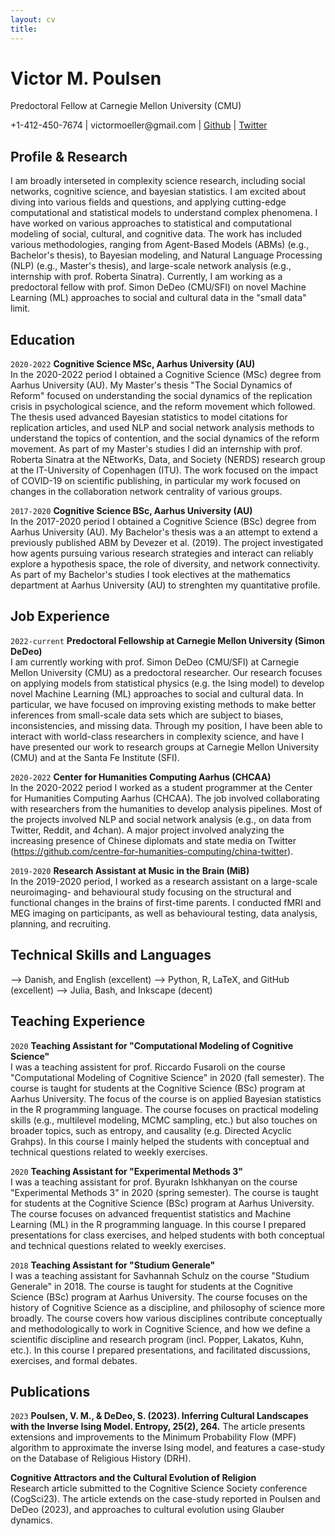 ```yaml
---
layout: cv
title: 
---
```

# Victor M. Poulsen
Predoctoral Fellow at Carnegie Mellon University (CMU)

<div id="webaddress">
  +1-412-450-7674
|  victormoeller@gmail.com
| <a href="https://github.com/victor-m-p">Github</a>
| <a href="https://twitter.com/vic_moeller">Twitter</a>
</div>

## Profile & Research
I am broadly interseted in complexity science research, including social networks, cognitive science, and bayesian statistics. I am excited about diving into various fields and questions, and applying cutting-edge computational and statistical models to understand complex phenomena. I have worked on various approaches to statistical and computational modeling of social, cultural, and cognitive data. The work has included various methodologies, ranging from Agent-Based Models (ABMs) (e.g., Bachelor's thesis), to Bayesian modeling, and Natural Language Processing (NLP) (e.g., Master's thesis), and large-scale network analysis (e.g., internship with prof. Roberta Sinatra). Currently, I am working as a predoctoral fellow with prof. Simon DeDeo (CMU/SFI) on novel Machine Learning (ML) approaches to social and cultural data in the "small data" limit. 

## Education

`2020-2022`
__Cognitive Science MSc, Aarhus University (AU)__ <br/>
In the 2020-2022 period I obtained a Cognitive Science (MSc) degree from Aarhus University (AU). My Master's thesis "The Social Dynamics of Reform" focused on understanding the social dynamics of the replication crisis in psychological science, and the reform movement which followed. The thesis used advanced Bayesian statistics to model citations for replication articles, and used NLP and social network analysis methods to understand the topics of contention, and the social dynamics of the reform movement. As part of my Master's studies I did an internship with prof. Roberta Sinatra at the NEtworKs, Data, and Society (NERDS) research group at the IT-University of Copenhagen (ITU). The work focused on the impact of COVID-19 on scientific publishing, in particular my work focused on changes in the collaboration network centrality of various groups. 

`2017-2020`
__Cognitive Science BSc, Aarhus University (AU)__ <br/>
In the 2017-2020 period I obtained a Cognitive Science (BSc) degree from Aarhus University (AU). My Bachelor's thesis was a an attempt to extend a previously published ABM by Devezer et al. (2019). The project investigated how agents pursuing various research strategies and interact can reliably explore a hypothesis space, the role of diversity, and network connectivity. As part of my Bachelor's studies I took electives at the mathematics department at Aarhus University (AU) to strenghten my quantitative profile. 

## Job Experience 

`2022-current` 
__Predoctoral Fellowship at Carnegie Mellon University (Simon DeDeo)__ <br/>
I am currently working with prof. Simon DeDeo (CMU/SFI) at Carnegie Mellon University (CMU) as a predoctoral researcher. Our research focuses on applying models from statistical physics (e.g. the Ising model) to develop novel Machine Learning (ML) approaches to social and cultural data. In particular, we have focused on improving existing methods to make better inferences from small-scale data sets which are subject to biases, inconsistencies, and missing data. Through my position, I have been able to interact with world-class researchers in complexity science, and have I have presented our work to research groups at Carnegie Mellon University (CMU) and at the Santa Fe Institute (SFI). 

`2020-2022`
__Center for Humanities Computing Aarhus (CHCAA)__ <br/>
In the 2020-2022 period I worked as a student programmer at the Center for Humanities Computing Aarhus (CHCAA). The job involved collaborating with researchers from the humanities to develop analysis pipelines. Most of the projects involved NLP and social network analysis (e.g., on data from Twitter, Reddit, and 4chan). A major project involved analyzing the increasing presence of Chinese diplomats and state media on Twitter (https://github.com/centre-for-humanities-computing/china-twitter).

`2019-2020`
__Research Assistant at Music in the Brain (MiB)__ <br/>
In the 2019-2020 period, I worked as a research assistant on a large-scale neuroimaging- and behavioural study focusing on the structural and functional changes in the brains of first-time parents. I conducted fMRI and MEG imaging on participants, as well as behavioural testing, data analysis, planning, and recruiting. 

## Technical Skills and Languages
--> Danish, and English (excellent)
--> Python, R, LaTeX, and GitHub (excellent) 
--> Julia, Bash, and Inkscape (decent)

## Teaching Experience
`2020`
__Teaching Assistant for "Computational Modeling of Cognitive Science"__ <br/>
I was a teaching assistent for prof. Riccardo Fusaroli on the course "Computational Modeling of Cognitive Science" in 2020 (fall semester). The course is taught for students at the Cognitive Science (BSc) program at Aarhus University. The focus of the course is on applied Bayesian statistics in the R programming language. The course focuses on practical modeling skills (e.g., multilevel modeling, MCMC sampling, etc.) but also touches on broader topics, such as entropy, and causality (e.g. Directed Acyclic Grahps). In this course I mainly helped the students with conceptual and technical questions related to weekly exercises. 

`2020`
__Teaching Assistant for "Experimental Methods 3"__ <br/>
I was a teaching assistant for prof. Byurakn Ishkhanyan on the course "Experimental Methods 3" in 2020 (spring semester). The course is taught for students at the Cognitive Science (BSc) program at Aarhus University. The course focuses on advanced frequentist statistics and Machine Learning (ML) in the R programming language. In this course I prepared presentations for class exercises, and helped students with both conceptual and technical questions related to weekly exercises. 

`2018`
__Teaching Assistant for "Studium Generale"__ <br/>
I was a teaching assistant for Savhannah Schulz on the course "Studium Generale" in 2018. The course is taught for students at the Cognitive Science (BSc) program at Aarhus University. The course focuses on the history of Cognitive Science as a discipline, and philosophy of science more broadly. The course covers how various disciplines contribute conceptually and methodologically to work in Cognitive Science, and how we define a scientific discipline and research program (incl. Popper, Lakatos, Kuhn, etc.). In this course I prepared presentations, and facilitated discussions, exercises, and formal debates. 

## Publications

`2023` 
__Poulsen, V. M., & DeDeo, S. (2023). Inferring Cultural Landscapes with the Inverse Ising Model. Entropy, 25(2), 264.__ 
The article presents extensions and improvements to the Minimum Probability Flow (MPF) algorithm to approximate the inverse Ising model, and features a case-study on the Database of Religious History (DRH). 

__Cognitive Attractors and the Cultural Evolution of Religion__ </br>
Research article submitted to the Cognitive Science Society conference (CogSci23). The article extends on the case-study reported in Poulsen and DeDeo (2023), and approaches to cultural evolution using Glauber dynamics. 

<!-- ### Footer

Last updated: March 2023 -->


